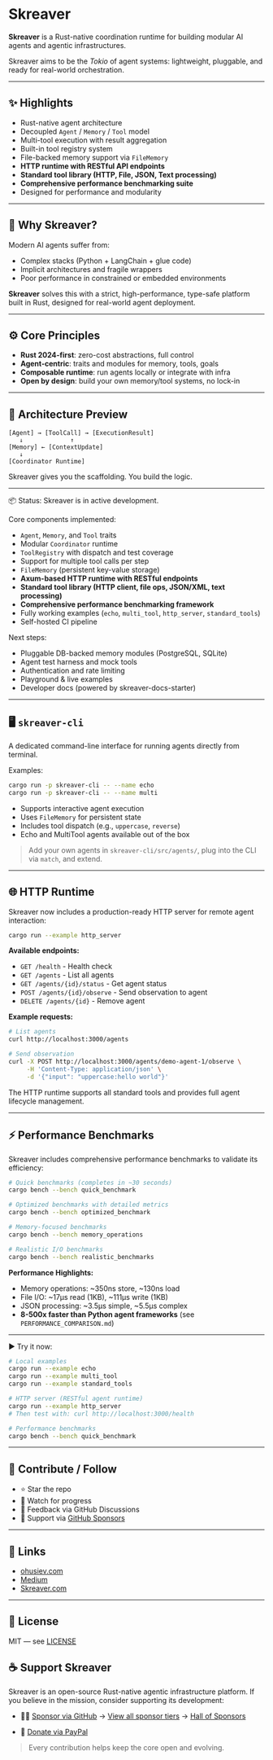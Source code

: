 # Skreaver

**Skreaver** is a Rust-native coordination runtime for building modular AI agents and agentic infrastructures.

Skreaver aims to be the *Tokio* of agent systems: lightweight, pluggable, and ready for real-world orchestration.

---

## ✨ Highlights

- Rust-native agent architecture
- Decoupled `Agent` / `Memory` / `Tool` model
- Multi-tool execution with result aggregation
- Built-in tool registry system
- File-backed memory support via `FileMemory`
- **HTTP runtime with RESTful API endpoints**
- **Standard tool library (HTTP, File, JSON, Text processing)**
- **Comprehensive performance benchmarking suite**
- Designed for performance and modularity

---

## 🧠 Why Skreaver?

Modern AI agents suffer from:

- Complex stacks (Python + LangChain + glue code)
- Implicit architectures and fragile wrappers
- Poor performance in constrained or embedded environments

**Skreaver** solves this with a strict, high-performance, type-safe platform built in Rust, designed for real-world agent deployment.

---

## ⚙️ Core Principles

- **Rust 2024-first**: zero-cost abstractions, full control  
- **Agent-centric**: traits and modules for memory, tools, goals  
- **Composable runtime**: run agents locally or integrate with infra  
- **Open by design**: build your own memory/tool systems, no lock-in  

---

## 📐 Architecture Preview

```text
[Agent] → [ToolCall] → [ExecutionResult]
   ↓             ↑
[Memory] ← [ContextUpdate]
   ↓
[Coordinator Runtime]
````

Skreaver gives you the scaffolding. You build the logic.

---

📦 Status: Skreaver is in active development.

Core components implemented:

* `Agent`, `Memory`, and `Tool` traits
* Modular `Coordinator` runtime
* `ToolRegistry` with dispatch and test coverage
* Support for multiple tool calls per step
* `FileMemory` (persistent key-value storage)
* **Axum-based HTTP runtime with RESTful endpoints**
* **Standard tool library (HTTP client, file ops, JSON/XML, text processing)**
* **Comprehensive performance benchmarking framework**
* Fully working examples (`echo`, `multi_tool`, `http_server`, `standard_tools`)
* Self-hosted CI pipeline

Next steps:

* Pluggable DB-backed memory modules (PostgreSQL, SQLite)
* Agent test harness and mock tools
* Authentication and rate limiting
* Playground & live examples
* Developer docs (powered by skreaver-docs-starter)

---

## 🖥️ `skreaver-cli`

A dedicated command-line interface for running agents directly from terminal.

Examples:

```bash
cargo run -p skreaver-cli -- --name echo
cargo run -p skreaver-cli -- --name multi
```

* Supports interactive agent execution
* Uses `FileMemory` for persistent state
* Includes tool dispatch (e.g., `uppercase`, `reverse`)
* Echo and MultiTool agents available out of the box

> Add your own agents in `skreaver-cli/src/agents/`, plug into the CLI via `match`, and extend.

---

## 🌐 HTTP Runtime

Skreaver now includes a production-ready HTTP server for remote agent interaction:

```bash
cargo run --example http_server
```

**Available endpoints:**
- `GET /health` - Health check
- `GET /agents` - List all agents  
- `GET /agents/{id}/status` - Get agent status
- `POST /agents/{id}/observe` - Send observation to agent
- `DELETE /agents/{id}` - Remove agent

**Example requests:**
```bash
# List agents
curl http://localhost:3000/agents

# Send observation
curl -X POST http://localhost:3000/agents/demo-agent-1/observe \
     -H 'Content-Type: application/json' \
     -d '{"input": "uppercase:hello world"}'
```

The HTTP runtime supports all standard tools and provides full agent lifecycle management.

---

## ⚡ Performance Benchmarks

Skreaver includes comprehensive performance benchmarks to validate its efficiency:

```bash
# Quick benchmarks (completes in ~30 seconds)
cargo bench --bench quick_benchmark

# Optimized benchmarks with detailed metrics
cargo bench --bench optimized_benchmark

# Memory-focused benchmarks
cargo bench --bench memory_operations

# Realistic I/O benchmarks
cargo bench --bench realistic_benchmarks
```

**Performance Highlights:**
- Memory operations: ~350ns store, ~130ns load
- File I/O: ~17μs read (1KB), ~111μs write (1KB) 
- JSON processing: ~3.5μs simple, ~5.5μs complex
- **8-500x faster than Python agent frameworks** (see `PERFORMANCE_COMPARISON.md`)

---

▶️ Try it now:

```bash
# Local examples
cargo run --example echo
cargo run --example multi_tool
cargo run --example standard_tools

# HTTP server (RESTful agent runtime)
cargo run --example http_server
# Then test with: curl http://localhost:3000/health

# Performance benchmarks
cargo bench --bench quick_benchmark
```

---

## 🤝 Contribute / Follow

* ⭐ Star the repo
* 👀 Watch for progress
* 💬 Feedback via GitHub Discussions
* 💸 Support via [GitHub Sponsors](https://github.com/sponsors/shurankain)

---

## 🔗 Links

* [ohusiev.com](https://ohusiev.com)
* [Medium](https://medium.com/@ohusiev_6834)
* [Skreaver.com](https://skreaver.com)

---

## 📄 License

MIT — see [LICENSE](./LICENSE)

## ☕ Support Skreaver

Skreaver is an open-source Rust-native agentic infrastructure platform.
If you believe in the mission, consider supporting its development:

* 💛💙 [Sponsor via GitHub](https://github.com/sponsors/shurankain)
  → [View all sponsor tiers](./sponsorship/SPONSORS.md)
  → [Hall of Sponsors](./sponsorship/hall-of-sponsors.md)

* 💸 [Donate via PayPal](https://www.paypal.com/paypalme/olhusiev)

> Every contribution helps keep the core open and evolving.
